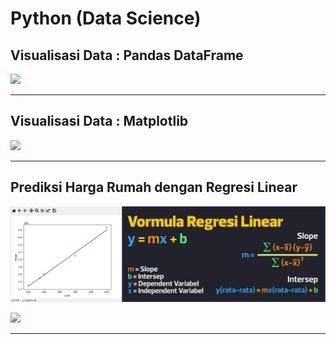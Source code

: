 # Python (Data Science)

## Visualisasi Data : Pandas DataFrame
[![](https://img.shields.io/badge/Materi-In%20Progress-critical?style=for-the-badge&logo=mathworks&logoColor=FFF)](#)

***

## Visualisasi Data : Matplotlib
[![](https://img.shields.io/badge/Materi-In%20Progress-critical?style=for-the-badge&logo=mathworks&logoColor=FFF)](#)

***

## Prediksi Harga Rumah dengan Regresi Linear

<img src="/pythondatascience/images/Thumbnail.jpg?raw=true"/>

[![](https://img.shields.io/badge/Materi%20dan%20Implementasi-Disini-critical?style=for-the-badge&logo=mathworks&logoColor=FFF)](https://kevinperdana.github.io/pythondatascience/regresilinear)

***
